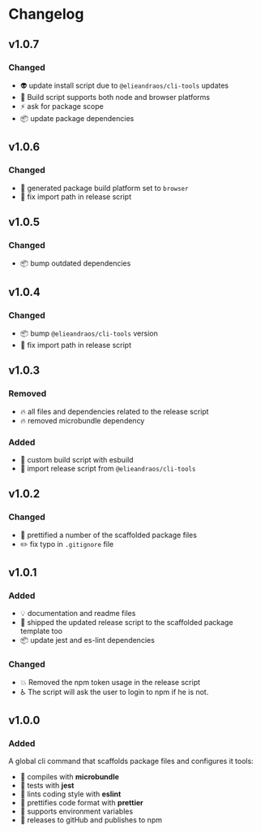 # Changelog

## v1.0.7
### Changed
- :alien: update install script due to `@elieandraos/cli-tools` updates
- :green_heart: Build script supports both node and browser platforms
- :zap: ask for package scope
- :package: update package dependencies

## v1.0.6
### Changed
- :hammer: generated package build platform set to `browser`
- :bug: fix import path in release script

## v1.0.5
### Changed
- :package: bump outdated dependencies

## v1.0.4
### Changed
- :package: bump `@elieandraos/cli-tools` version
- :bug: fix import path in release script

## v1.0.3
### Removed
- :fire: all files and dependencies related to the release script
- :fire: removed microbundle dependency
### Added
- :green_heart: custom build script with esbuild
- :rocket: import release script from `@elieandraos/cli-tools`

## v1.0.2
### Changed
- :lipstick: prettified a number of the scaffolded package files
- :pencil2: fix typo in `.gitignore` file

## v1.0.1
### Added
- :bulb: documentation and readme files
- :rocket: shipped the updated release script to the scaffolded package template too
- :package: update jest and es-lint dependencies
### Changed
- :boom: Removed the npm token usage in the release script
- :wheelchair: The script will ask the user to login to npm if he is not.

## v1.0.0
### Added
A global cli command that scaffolds package files and configures it tools: 

-   :green_heart: compiles with **microbundle**
-   :test_tube: tests with **jest**
-   :rotating_light: lints coding style with **eslint**
-   :lipstick: prettifies code format with **prettier**
-   :twisted_rightwards_arrows: supports environment variables
-   :rocket: releases to gitHub and publishes to npm
